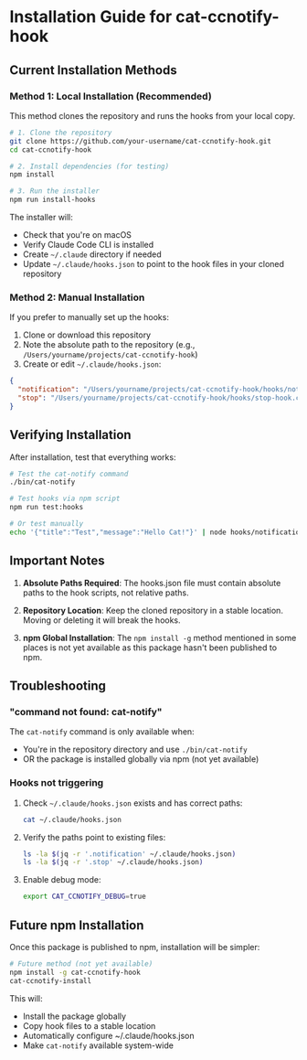 # Installation Guide for cat-ccnotify-hook

## Current Installation Methods

### Method 1: Local Installation (Recommended)

This method clones the repository and runs the hooks from your local copy.

```bash
# 1. Clone the repository
git clone https://github.com/your-username/cat-ccnotify-hook.git
cd cat-ccnotify-hook

# 2. Install dependencies (for testing)
npm install

# 3. Run the installer
npm run install-hooks
```

The installer will:
- Check that you're on macOS
- Verify Claude Code CLI is installed
- Create `~/.claude` directory if needed
- Update `~/.claude/hooks.json` to point to the hook files in your cloned repository

### Method 2: Manual Installation

If you prefer to manually set up the hooks:

1. Clone or download this repository
2. Note the absolute path to the repository (e.g., `/Users/yourname/projects/cat-ccnotify-hook`)
3. Create or edit `~/.claude/hooks.json`:

```json
{
  "notification": "/Users/yourname/projects/cat-ccnotify-hook/hooks/notification-hook.js",
  "stop": "/Users/yourname/projects/cat-ccnotify-hook/hooks/stop-hook.cjs"
}
```

## Verifying Installation

After installation, test that everything works:

```bash
# Test the cat-notify command
./bin/cat-notify

# Test hooks via npm script
npm run test:hooks

# Or test manually
echo '{"title":"Test","message":"Hello Cat!"}' | node hooks/notification-hook.js
```

## Important Notes

1. **Absolute Paths Required**: The hooks.json file must contain absolute paths to the hook scripts, not relative paths.

2. **Repository Location**: Keep the cloned repository in a stable location. Moving or deleting it will break the hooks.

3. **npm Global Installation**: The `npm install -g` method mentioned in some places is not yet available as this package hasn't been published to npm.

## Troubleshooting

### "command not found: cat-notify"

The `cat-notify` command is only available when:
- You're in the repository directory and use `./bin/cat-notify`
- OR the package is installed globally via npm (not yet available)

### Hooks not triggering

1. Check `~/.claude/hooks.json` exists and has correct paths:
   ```bash
   cat ~/.claude/hooks.json
   ```

2. Verify the paths point to existing files:
   ```bash
   ls -la $(jq -r '.notification' ~/.claude/hooks.json)
   ls -la $(jq -r '.stop' ~/.claude/hooks.json)
   ```

3. Enable debug mode:
   ```bash
   export CAT_CCNOTIFY_DEBUG=true
   ```

## Future npm Installation

Once this package is published to npm, installation will be simpler:

```bash
# Future method (not yet available)
npm install -g cat-ccnotify-hook
cat-ccnotify-install
```

This will:
- Install the package globally
- Copy hook files to a stable location
- Automatically configure ~/.claude/hooks.json
- Make `cat-notify` available system-wide